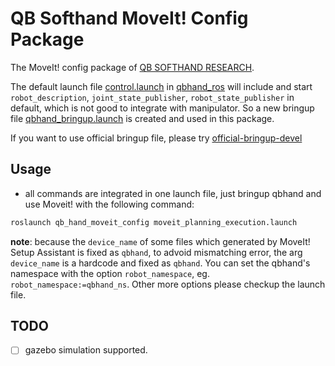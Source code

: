 # QB Softhand MoveIt! Config Package

The MoveIt! config package of [QB SOFTHAND RESEARCH](https://qbrobotics.com/products/qb-softhand-research/).

The default launch file [control.launch](https://bitbucket.org/qbrobotics/qbhand-ros/src/production-kinetic/qb_hand_control/launch/control.launch) in [qbhand_ros](https://bitbucket.org/qbrobotics/qbhand-ros/src/production-kinetic/) will include and start `robot_description`, `joint_state_publisher`, `robot_state_publisher` in default, which is not good to integrate with manipulator. So a new bringup file [qbhand_bringup.launch](https://github.com/lyh458/qb_hand_moveit_config/blob/seperated_bringup/launch/qbhand_bringup.launch) is created and used in this package.

If you want to use official bringup file, please try [official-bringup-devel](https://github.com/lyh458/qb_hand_moveit_config/tree/official-bringup-devel)

## Usage

- all commands are integrated in one launch file, just bringup qbhand and use Moveit! with the following command:

```bash
roslaunch qb_hand_moveit_config moveit_planning_execution.launch 
```

**note**: because the `device_name` of some files which generated by MoveIt! Setup Assistant is fixed as `qbhand`, to advoid mismatching error, the arg `device_name` is a hardcode and fixed as `qbhand`. You can set the qbhand's namespace with the option `robot_namespace`, eg. `robot_namespace:=qbhand_ns`. Other more options please checkup the launch file.

## TODO

- [ ] gazebo simulation supported.
